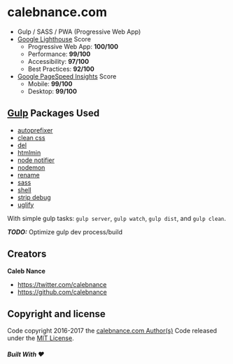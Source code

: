 calebnance.com
=========

- Gulp / SASS / PWA (Progressive Web App)
- [Google Lighthouse](https://developers.google.com/web/tools/lighthouse/) Score
    - Progressive Web App: **100/100**
    - Performance: **99/100**
    - Accessibility: **97/100**
    - Best Practices: **92/100**
- [Google PageSpeed Insights](https://developers.google.com/speed/pagespeed/insights/) Score
    - Mobile: **99/100**
    - Desktop: **99/100**

[Gulp](https://www.npmjs.com/package/gulp) Packages Used
--------------------
- [autoprefixer](https://www.npmjs.com/package/gulp-autoprefixer)
- [clean css](https://www.npmjs.com/package/gulp-clean-css)
- [del](https://www.npmjs.com/package/del)
- [htmlmin](https://www.npmjs.com/package/gulp-htmlmin)
- [node notifier](https://www.npmjs.com/package/node-notifier)
- [nodemon](https://www.npmjs.com/package/nodemon)
- [rename](https://www.npmjs.com/package/gulp-rename)
- [sass](https://www.npmjs.com/package/gulp-sass)
- [shell](https://www.npmjs.com/package/gulp-shell)
- [strip debug](https://www.npmjs.com/package/gulp-strip-debug)
- [uglify](https://www.npmjs.com/package/gulp-uglify)

With simple gulp tasks: `gulp server`, `gulp watch`, `gulp dist`, and `gulp clean`.

***TODO:*** Optimize gulp dev process/build

Creators
--------------------
**Caleb Nance**
- <https://twitter.com/calebnance>
- <https://github.com/calebnance>

Copyright and license
--------------------
Code copyright 2016-2017 the [calebnance.com Author(s)](https://github.com/calebnance/calebnance/graphs/contributors) Code released under the [MIT License](https://github.com/calebnance/calebnance/blob/master/LICENSE).

##### Built With :heart:
